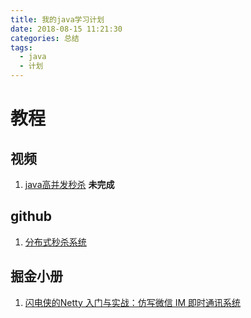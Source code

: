 ```yaml
---
title: 我的java学习计划
date: 2018-08-15 11:21:30
categories: 总结
tags:
  - java
  - 计划
---
```


# 教程  

## 视频  

1. [java高并发秒杀](http://www.imooc.com/u/2145618/courses)  **未完成**  

## github  

1. [分布式秒杀系统](https://gitee.com/52itstyle/spring-boot-seckill)  


## 掘金小册  

1. [闪电侠的Netty 入门与实战：仿写微信 IM 即时通讯系统](https://juejin.im/book/5b4bc28bf265da0f60130116)  







